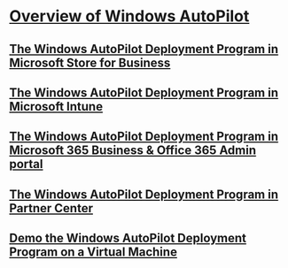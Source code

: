 # [Overview of Windows AutoPilot](windows-10-autopilot.md)

## [The Windows AutoPilot Deployment Program in Microsoft Store for Business](https://docs.microsoft.com/microsoft-store/add-profile-to-devices#manage-autopilot-deployment-profiles)
## [The Windows AutoPilot Deployment Program in Microsoft Intune](https://docs.microsoft.com/intune/enrollment-autopilot)
## [The Windows AutoPilot Deployment Program in Microsoft 365 Business & Office 365 Admin portal](https://support.office.com/article/Create-and-edit-AutoPilot-profiles-5cf7139e-cfa1-4765-8aad-001af1c74faa)
## [The Windows AutoPilot Deployment Program in Partner Center](https://msdn.microsoft.com/partner-center/autopilot)
## [Demo the Windows AutoPilot Deployment Program on a Virtual Machine](windows-10-autopilot-demo-vm.md)

